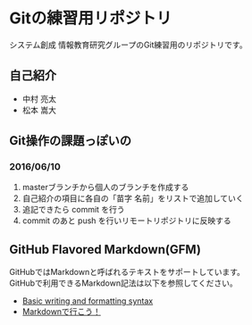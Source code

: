 # Gitの練習用リポジトリ

システム創成 情報教育研究グループのGit練習用のリポジトリです。


## 自己紹介

- 中村 亮太
- 松本 嵩大

## Git操作の課題っぽいの

### 2016/06/10

1. masterブランチから個人のブランチを作成する
2. 自己紹介の項目に各自の「苗字 名前」をリストで追加していく
3. 追記できたら commit を行う
4. commit のあと push を行いリモートリポジトリに反映する

## GitHub Flavored Markdown(GFM)

GitHubではMarkdownと呼ばれるテキストをサポートしています。  
GitHubで利用できるMarkdown記法は以下を参照してください。

- [Basic writing and formatting syntax](https://help.github.com/articles/basic-writing-and-formatting-syntax/)
- [Markdownで行こう！](https://gist.github.com/wate/7072365)
